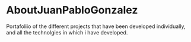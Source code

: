 # AboutJuanPabloGonzalez
Portafoliio of the different projects that have been developed individually, and all the technolgies in which i have developed.

